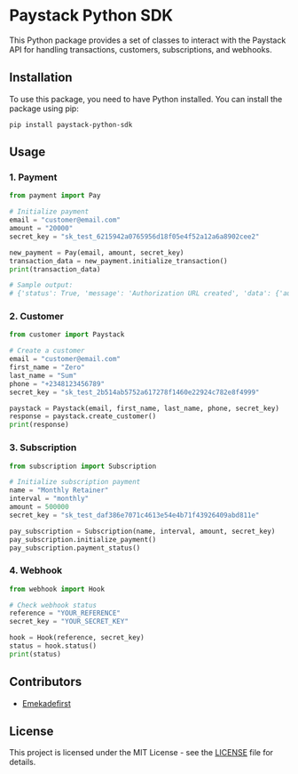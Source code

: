# Paystack Python SDK

This Python package provides a set of classes to interact with the Paystack API for handling transactions, customers, subscriptions, and webhooks.

## Installation

To use this package, you need to have Python installed. You can install the package using pip:

```
pip install paystack-python-sdk
```

## Usage

### 1. Payment

```python
from payment import Pay

# Initialize payment
email = "customer@email.com"
amount = "20000"
secret_key = "sk_test_6215942a0765956d18f05e4f52a12a6a8902cee2"

new_payment = Pay(email, amount, secret_key)
transaction_data = new_payment.initialize_transaction()
print(transaction_data)

# Sample output:
# {'status': True, 'message': 'Authorization URL created', 'data': {'authorization_url': 'https://checkout.paystack.com/1hxv7un'}}
```

### 2. Customer

```python
from customer import Paystack

# Create a customer
email = "customer@email.com"
first_name = "Zero"
last_name = "Sum"
phone = "+2348123456789"
secret_key = "sk_test_2b514ab5752a617278f1460e22924c782e8f4999"

paystack = Paystack(email, first_name, last_name, phone, secret_key)
response = paystack.create_customer()
print(response)
```

### 3. Subscription

```python
from subscription import Subscription

# Initialize subscription payment
name = "Monthly Retainer"
interval = "monthly"
amount = 500000
secret_key = "sk_test_daf386e7071c4613e54e4b71f43926409abd811e"

pay_subscription = Subscription(name, interval, amount, secret_key)
pay_subscription.initialize_payment()
pay_subscription.payment_status()
```

### 4. Webhook

```python
from webhook import Hook

# Check webhook status
reference = "YOUR_REFERENCE"
secret_key = "YOUR_SECRET_KEY"

hook = Hook(reference, secret_key)
status = hook.status()
print(status)
```

## Contributors

- [Emekadefirst](https://github.com/emekadefirst)

## License

This project is licensed under the MIT License - see the [LICENSE](LICENSE) file for details.
